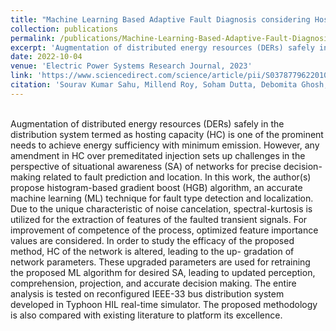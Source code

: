 ```yaml
---
title: "Machine Learning Based Adaptive Fault Diagnosis considering Hosting Capacity Amendment in Active Distribution Network"
collection: publications
permalink: /publications/Machine-Learning-Based-Adaptive-Fault-Diagnosis-considering-Hosting-Capacity-Amendment-in-Active-Distribution-Network
excerpt: 'Augmentation of distributed energy resources (DERs) safely in the distribution system termed as hosting capacity (HC) is one of the prominent needs to achieve energy sufficiency with minimum emission. However, any amendment in HC over premeditated injection sets up challenges in the perspective of situational awareness (SA) of networks for precise decision-making related to fault prediction and location. In this work, the author(s) propose histogram-based gradient boost (HGB) algorithm, an accurate machine learning (ML) technique for fault type detection and localization. [Read more](Machine-Learning-Based-Adaptive-Fault-Diagnosis-considering-Hosting-Capacity-Amendment-in-Active-Distribution-Network)'
date: 2022-10-04
venue: 'Electric Power Systems Research Journal, 2023'
link: 'https://www.sciencedirect.com/science/article/pii/S0378779622010744'
citation: 'Sourav Kumar Sahu, Millend Roy, Soham Dutta, Debomita Ghosh, Dusmanta Kumar Mohanta, "Machine learning based adaptive fault diagnosis considering hosting capacity amendment in active distribution network," Electric Power Systems Research, Volume 216, 2023, 109025, ISSN 0378-7796, https://doi.org/10.1016/j.epsr.2022.109025.'
---
```

<br>
Augmentation of distributed energy resources (DERs) safely in the distribution system termed as hosting capacity (HC) is one of the prominent needs to achieve energy sufficiency with minimum emission. However, any amendment in HC over premeditated injection sets up challenges in the perspective of situational awareness (SA) of networks for precise decision-making related to fault prediction and location. In this work, the author(s) propose histogram-based gradient boost (HGB) algorithm, an accurate machine learning (ML) technique for fault type detection and localization. Due to the unique characteristic of noise cancelation, spectral-kurtosis is utilized for the extraction of features of the faulted transient signals. For improvement of competence of the process, optimized feature importance values are considered. In order to study the efficacy of the proposed method, HC of the network is altered, leading to the up- gradation of network parameters. These upgraded parameters are used for retraining the proposed ML algorithm for desired SA, leading to updated perception, comprehension, projection, and accurate decision making. The entire analysis is tested on reconfigured IEEE-33 bus distribution system developed in Typhoon HIL real-time simulator. The proposed methodology is also compared with existing literature to platform its excellence.
